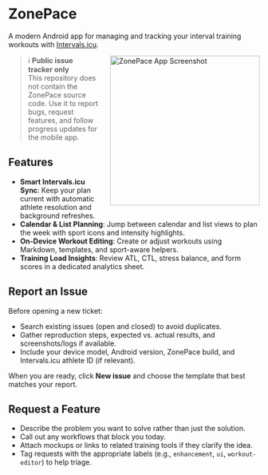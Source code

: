 # ZonePace

A modern Android app for managing and tracking your interval training workouts with [Intervals.icu](https://intervals.icu).

<div style="float: right; margin-left: 24px; margin-bottom: 12px;">
  <img src="screenshot/workout-list.png" alt="ZonePace App Screenshot" width="300">
</div>

> ℹ️ **Public issue tracker only**  
> This repository does not contain the ZonePace source code. Use it to report bugs, request features, and follow progress updates for the mobile app.

## Features

- **Smart Intervals.icu Sync**: Keep your plan current with automatic athlete resolution and background refreshes.
- **Calendar & List Planning**: Jump between calendar and list views to plan the week with sport icons and intensity highlights.
- **On-Device Workout Editing**: Create or adjust workouts using Markdown, templates, and sport-aware helpers.
- **Training Load Insights**: Review ATL, CTL, stress balance, and form scores in a dedicated analytics sheet.

## Report an Issue

Before opening a new ticket:

- Search existing issues (open and closed) to avoid duplicates.
- Gather reproduction steps, expected vs. actual results, and screenshots/logs if available.
- Include your device model, Android version, ZonePace build, and Intervals.icu athlete ID (if relevant).

When you are ready, click **New issue** and choose the template that best matches your report.

## Request a Feature

- Describe the problem you want to solve rather than just the solution.
- Call out any workflows that block you today.
- Attach mockups or links to related training tools if they clarify the idea.
- Tag requests with the appropriate labels (e.g., `enhancement`, `ui`, `workout-editor`) to help triage.

